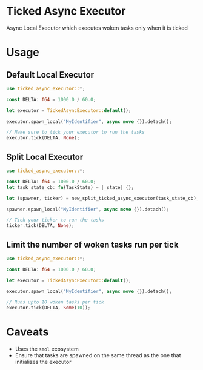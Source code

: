 # Ticked Async Executor

Async Local Executor which executes woken tasks only when it is ticked

# Usage

## Default Local Executor

```rust
use ticked_async_executor::*;

const DELTA: f64 = 1000.0 / 60.0;

let executor = TickedAsyncExecutor::default();

executor.spawn_local("MyIdentifier", async move {}).detach();

// Make sure to tick your executor to run the tasks
executor.tick(DELTA, None);
```

## Split Local Executor

```rust
use ticked_async_executor::*;

const DELTA: f64 = 1000.0 / 60.0;
let task_state_cb: fn(TaskState) = |_state| {};

let (spawner, ticker) = new_split_ticked_async_executor(task_state_cb);

spawner.spawn_local("MyIdentifier", async move {}).detach();

// Tick your ticker to run the tasks
ticker.tick(DELTA, None);
```

## Limit the number of woken tasks run per tick

```rust
use ticked_async_executor::*;

const DELTA: f64 = 1000.0 / 60.0;

let executor = TickedAsyncExecutor::default();

executor.spawn_local("MyIdentifier", async move {}).detach();

// Runs upto 10 woken tasks per tick
executor.tick(DELTA, Some(10));
```

# Caveats

- Uses the `smol` ecosystem
- Ensure that tasks are spawned on the same thread as the one that initializes the executor
